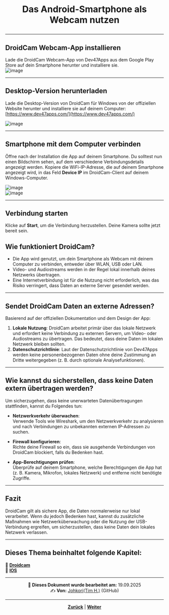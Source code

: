 # <p align="center">Das Android-Smartphone als Webcam nutzen</p>

---

## DroidCam Webcam-App installieren

Lade die DroidCam Webcam-App von Dev47Apps aus dem Google Play Store auf dein Smartphone herunter und installiere sie.  
![image](https://github.com/user-attachments/assets/79ac1c4b-46ee-45b6-b90a-37d3a96169db)

---

## Desktop-Version herunterladen

Lade die Desktop-Version von DroidCam für Windows von der offiziellen Website herunter und installiere sie auf deinem Computer:  
[https://www.dev47apps.com/](https://www.dev47apps.com/)

![image](https://github.com/user-attachments/assets/9c9455cd-606f-4dc0-9eb9-558c121039f7)

---

## Smartphone mit dem Computer verbinden

Öffne nach der Installation die App auf deinem Smartphone. Du solltest nun einen Bildschirm sehen, auf dem verschiedene Verbindungsdetails angezeigt werden. Kopiere die WiFi-IP-Adresse, die auf deinem Smartphone angezeigt wird, in das Feld **Device IP** im DroidCam-Client auf deinem Windows-Computer.

![image](https://github.com/user-attachments/assets/afa87e96-60a5-4b40-97af-0b7340ea4a4c)  
![image](https://github.com/user-attachments/assets/b4229799-fcc6-4387-b140-2e42dc976877)

---

## Verbindung starten

Klicke auf **Start**, um die Verbindung herzustellen. Deine Kamera sollte jetzt bereit sein.

## Wie funktioniert DroidCam?

- Die App wird genutzt, um dein Smartphone als Webcam mit deinem Computer zu verbinden, entweder über WLAN, USB oder LAN.
- Video- und Audiostreams werden in der Regel lokal innerhalb deines Netzwerks übertragen.
- Eine Internetverbindung ist für die Nutzung nicht erforderlich, was das Risiko verringert, dass Daten an externe Server gesendet werden.

---

## Sendet DroidCam Daten an externe Adressen?

Basierend auf der offiziellen Dokumentation und dem Design der App:

1. **Lokale Nutzung**: DroidCam arbeitet primär über das lokale Netzwerk und erfordert keine Verbindung zu externen Servern, um Video- oder Audiostreams zu übertragen. Das bedeutet, dass deine Daten im lokalen Netzwerk bleiben sollten.
2. **Datenschutzrichtlinie**: Laut der Datenschutzrichtlinie von Dev47Apps werden keine personenbezogenen Daten ohne deine Zustimmung an Dritte weitergegeben (z. B. durch optionale Analysefunktionen).

---

## Wie kannst du sicherstellen, dass keine Daten extern übertragen werden?

Um sicherzugehen, dass keine unerwarteten Datenübertragungen stattfinden, kannst du Folgendes tun:

- **Netzwerkverkehr überwachen**:  
  Verwende Tools wie Wireshark, um den Netzwerkverkehr zu analysieren und nach Verbindungen zu unbekannten externen IP-Adressen zu suchen.

- **Firewall konfigurieren**:  
  Richte deine Firewall so ein, dass sie ausgehende Verbindungen von DroidCam blockiert, falls du Bedenken hast.

- **App-Berechtigungen prüfen**:  
  Überprüfe auf deinem Smartphone, welche Berechtigungen die App hat (z. B. Kamera, Mikrofon, lokales Netzwerk) und entferne nicht benötigte Zugriffe.

---

## Fazit

DroidCam gilt als sichere App, die Daten normalerweise nur lokal verarbeitet. Wenn du jedoch Bedenken hast, kannst du zusätzliche Maßnahmen wie Netzwerküberwachung oder die Nutzung der USB-Verbindung ergreifen, um sicherzustellen, dass keine Daten dein lokales Netzwerk verlassen.

---

**Dieses Thema beinhaltet folgende Kapitel:**
---

🔹 [**Droidcam**](/docs/04-tools/06-ki/01-leitfaden/README.md) </br>
🔹 [**IOS**](/docs/04-tools/06-ki/01-leitfaden/README.md) </br>

---
<p align="center">
📅 <strong>Dieses Dokument wurde bearbeitet am:</strong> 19.09.2025
<br>
✍️ <strong>Von:</strong> <a href="https://github.com/johkori">Johkori(Tim H.)</a> (GitHub)
</p>

---

<p align="center">
<a href="/docs/05-kommunikation/02-webcam/README.md"><strong>Zurück</strong></a> | 
<a href="/docs/05-kommunikation/02-webcam/02-ios/README.md"><strong>Weiter</strong></a>
</p>